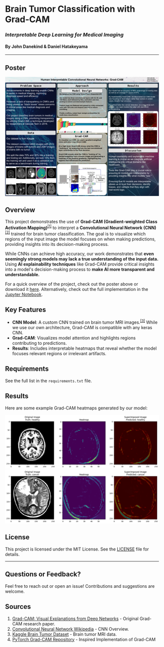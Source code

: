 # Brain Tumor Classification with Grad-CAM  
### _Interpretable Deep Learning for Medical Imaging_
#### By **John Danekind** & **Daniel Hatakeyama** 
---
## Poster 
![Poster](Images/gradcam-poster.png)

## Overview
This project demonstrates the use of **Grad-CAM (Gradient-weighted Class Activation Mapping)**<sup><a href="#source1">[1]</a></sup> to interpret a **Convolutional Neural Network (CNN)**<sup><a href="#source1=2">[2]</a></sup> trained for brain tumor classification. The goal is to visualize which regions of the input image the model focuses on when making predictions, providing insights into its decision-making process.

While CNNs can achieve high accuracy, our work demonstrates that **even seemingly strong models may lack a true understanding of the input data.** Using **AI explainability techniques** like Grad-CAM provide critical insights into a model's decision-making process to **make AI more transparent and understandable.**

For a quick overview of the project, check out the poster above or download it [here](images/gradcam-poster.png). Alternatively, check out the full implementation in the [Jupyter Notebook](brain-tumor-classification-gradcam.ipynb).

## Key Features
- **CNN Model**: A custom CNN trained on brain tumor MRI images.<sup><a href="#source3">[3]</a></sup> While we use our own architecture, Grad-CAM is compatible with any keras CNN.
- **Grad-CAM**: Visualizes model attention and highlights regions contributing to predictions.
- **Results**: Includes interpretable heatmaps that reveal whether the model focuses relevant regions or irrelevant artifacts.

## Requirements
See the full list in the `requirements.txt` file.

## Results
Here are some example Grad-CAM heatmaps generated by our model:

![Grad-CAM Heatmap Ex1 Healthy](Images/gradcam-heatmap-ex1.png)
![Grad-CAM Heatmap Ex4 Cancer](Images/gradcam-heatmap-ex4.png)

## License
This project is licensed under the MIT License. See the [LICENSE](LICENSE) file for details.

---

## Questions or Feedback?
Feel free to reach out or open an issue! Contributions and suggestions are welcome.

## Sources
1. <a id="source1"></a> [Grad-CAM: Visual Explanations from Deep Networks](https://arxiv.org/abs/1610.02391) - Original Grad-CAM research paper.
2. <a id="source2"></a> [Convolutional Neural Network Wikipedia](https://en.wikipedia.org/wiki/Convolutional_neural_network) - CNN Overview.
3. <a id="source3"></a> [Kaggle Brain Tumor Dataset](https://www.kaggle.com/datasets/preetviradiya/brian-tumor-dataset/data) - Brain tumor MRI data.
4. <a id="source4"></a> [PyTorch Grad-CAM Repository](https://github.com/jacobgil/pytorch-grad-cam) - Inspired Implementation of Grad-CAM